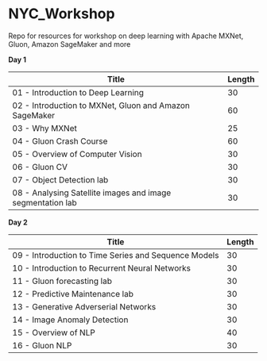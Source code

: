 # NYC_Workshop

Repo for resources for workshop on deep learning with Apache MXNet, Gluon, Amazon SageMaker and more


**Day 1**

| Title                                             | Length |
|---------------------------------------------------|--------|
| 01 - Introduction to Deep Learning | 30 |
| 02 - Introduction to MXNet, Gluon and Amazon SageMaker | 60 | 
| 03 - Why MXNet | 25 |
| 04 - Gluon Crash Course | 60 | 
| 05 - Overview of Computer Vision | 30 |
| 06 - Gluon CV | 30 | 
| 07 - Object Detection lab                              | 30 | 
| 08 - Analysing Satellite images  and image segmentation lab | 30 | 

**Day 2**

| Title                                             | Length | 
|---------------------------------------------------|--------|
| 09 - Introduction to Time Series and Sequence Models | 30     | 
| 10 - Introduction to Recurrent Neural Networks | 30     | 
| 11 - Gluon forecasting lab | 30 |
| 12 - Predictive Maintenance lab | 30 |
| 13 - Generative Adverserial Networks | 30 |
| 14 - Image Anomaly Detection | 30 | 
| 15 - Overview of NLP        | 40     | 
| 16 - Gluon NLP            | 30 | 


